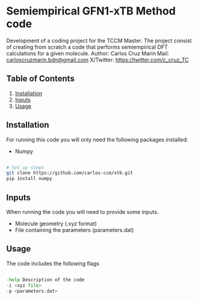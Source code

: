 # Semiempirical GFN1-xTB Method code

Development of a coding project for the TCCM Master. The project consist of creating from scratch a code that performs semiempirical DFT calculations for a given molecule. 
Author: Carlos Cruz Marin 
Mail: carloscruzmarin.bdn@gmail.com
X/Twitter: https://twitter.com/c_cruz_TC



## Table of Contents

1. [Installation](#installation)
2. [Inputs](#inputs)
3. [Usage](#usage)

## Installation

For running this code you will only need the following packages installed:
- Numpy


```bash

# Set up steps
git clone https://github.com/carlos-ccm/xtb.git
pip install numpy

```


## Inputs

When running the code you will need to provide some inputs.
- Molecule geometry (.xyz format)
- File containing the parameters (parameters.dat)

## Usage

The code includes the following flags
```python

-help Description of the code
-i <xyz file>
-p <parameters.dat>
```



